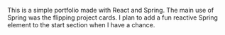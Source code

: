 This is a simple portfolio made with React and Spring. The main use of Spring was the flipping project cards. I plan to add a fun reactive Spring element to the start section when I have a chance.
